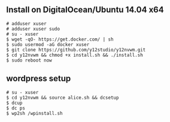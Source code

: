 Install on DigitalOcean/Ubuntu 14.04 x64
-----------
```
# adduser xuser
# adduser xuser sudo
# su - xuser
$ wget -qO- https://get.docker.com/ | sh
$ sudo usermod -aG docker xuser
$ git clone https://github.com/y12studio/y12nvwm.git
$ cd y12nvwm && chmod +x install.sh && ./install.sh
$ sudo reboot now
```
wordpress setup
-----
```
# su - xuser
$ cd y12nvwm && source alice.sh && dcsetup
$ dcup
$ dc ps
$ wp2sh /wpinstall.sh
```
